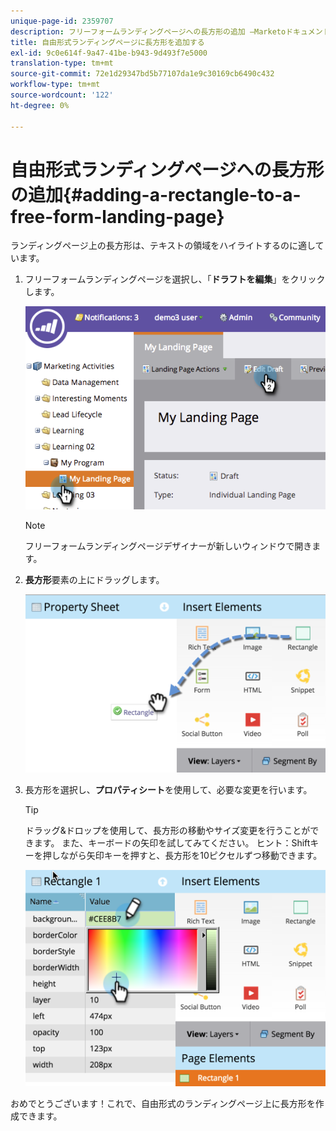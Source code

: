 ```yaml
---
unique-page-id: 2359707
description: フリーフォームランディングページへの長方形の追加 —Marketoドキュメント — 製品ドキュメント
title: 自由形式ランディングページに長方形を追加する
exl-id: 9c0e614f-9a47-41be-b943-9d493f7e5000
translation-type: tm+mt
source-git-commit: 72e1d29347bd5b77107da1e9c30169cb6490c432
workflow-type: tm+mt
source-wordcount: '122'
ht-degree: 0%

---
```


# 自由形式ランディングページへの長方形の追加{#adding-a-rectangle-to-a-free-form-landing-page}

ランディングページ上の長方形は、テキストの領域をハイライトするのに適しています。

1. フリーフォームランディングページを選択し、「**ドラフトを編集**」をクリックします。

   ![](assets/image2014-9-16-14-3a50-3a51.png)

   >[!NOTE]
   >
   >フリーフォームランディングページデザイナーが新しいウィンドウで開きます。

1. **長方形**&#x200B;要素の上にドラッグします。

   ![](assets/image2015-5-21-14-3a48-3a45.png)

1. 長方形を選択し、**プロパティシート**&#x200B;を使用して、必要な変更を行います。

   >[!TIP]
   >
   >ドラッグ&amp;ドロップを使用して、長方形の移動やサイズ変更を行うことができます。 また、キーボードの矢印を試してみてください。 ヒント：Shiftキーを押しながら矢印キーを押すと、長方形を10ピクセルずつ移動できます。

   ![](assets/image2015-5-21-14-3a50-3a24.png)

おめでとうございます！これで、自由形式のランディングページ上に長方形を作成できます。
